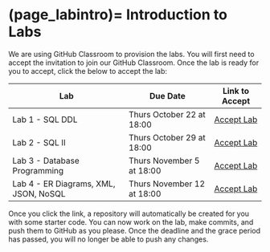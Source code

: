 (page_labintro)=
Introduction to Labs
=======================

We are using GitHub Classroom to provision the labs. 
You will first need to accept the invitation to join our GitHub Classroom.
Once the lab is ready for you to accept, click the below to accept the lab:

| Lab                                   | Due Date                  | Link to Accept                                        |
|---------------------------------------|---------------------------|-------------------------------------------------------|
| Lab 1 - SQL DDL                           | Thurs October 22 at 18:00 | [Accept Lab]()                                        |
| Lab 2 - SQL II                          | Thurs October 29 at 18:00 | [Accept Lab]() |
| Lab 3 - Database Programming          | Thurs November 5 at 18:00 | [Accept Lab]()                                        |
| Lab 4 - ER Diagrams, XML, JSON, NoSQL | Thurs November 12 at 18:00| [Accept Lab]()                                        |

Once you click the link, a repository will automatically be created for you with some starter code.
You can now work on the lab, make commits, and push them to GitHub as you please. 
Once the deadline and the grace period has passed, you will no longer be able to push any changes.